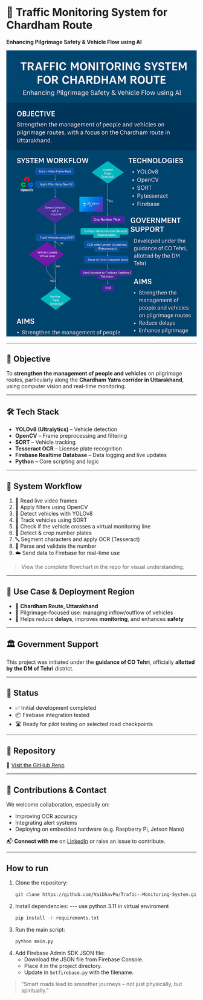 # 🚦 Traffic Monitoring System for Chardham Route  
**Enhancing Pilgrimage Safety & Vehicle Flow using AI**

![Project Overview](https://github.com/VaibhavPo/Trafic--Monitoring-System/blob/main/ProjectPoster.png)

---

## 🎯 Objective

To **strengthen the management of people and vehicles** on pilgrimage routes, particularly along the **Chardham Yatra corridor in Uttarakhand**, using computer vision and real-time monitoring.

---

## 🛠️ Tech Stack

- **YOLOv8 (Ultralytics)** – Vehicle detection  
- **OpenCV** – Frame preprocessing and filtering  
- **SORT** – Vehicle tracking  
- **Tesseract OCR** – License plate recognition  
- **Firebase Realtime Database** – Data logging and live updates  
- **Python** – Core scripting and logic

---

## 🔄 System Workflow

1. 🎥 Read live video frames  
2. 🧹 Apply filters using OpenCV  
3. 🚗 Detect vehicles with YOLOv8  
4. 📍 Track vehicles using SORT  
5. 📏 Check if the vehicle crosses a virtual monitoring line  
6. 🔎 Detect & crop number plates  
7. 🔤 Segment characters and apply OCR (Tesseract)  
8. 🧠 Parse and validate the number  
9. ☁️ Send data to Firebase for real-time use

> View the complete flowchart in the repo for visual understanding.

---

## 📌 Use Case & Deployment Region

- 📍 **Chardham Route, Uttarakhand**  
- 🧘 Pilgrimage-focused use: managing inflow/outflow of vehicles  
- 🧭 Helps reduce **delays**, improves **monitoring**, and enhances **safety**

---

## 🏛️ Government Support

This project was initiated under the **guidance of CO Tehri**, officially **allotted by the DM of Tehri** district.

---

## 🧪 Status

- ✅ Initial development completed  
- 📦 Firebase integration tested  
- 🛣️ Ready for pilot testing on selected road checkpoints

---

## 📂 Repository

🔗 [Visit the GitHub Repo](https://github.com/VaibhavPo/Trafic--Monitoring-System)

---

## 🤝 Contributions & Contact

We welcome collaboration, especially on:
- Improving OCR accuracy
- Integrating alert systems
- Deploying on embedded hardware (e.g. Raspberry Pi, Jetson Nano)

📬 **Connect with me** on [LinkedIn](https://www.linkedin.com/in/vaibhav-pokhriyal-237b86259/) or raise an issue to contribute.

---


## How to run
1. Clone the repository:
   ```bash
   git clone https://github.com/VaibhavPo/Trafic--Monitoring-System.git
   ```
2. Install dependencies:
--- use python 3.11 in virtual enviroment
   ```bash
   pip install -r requirements.txt
   ```
3. Run the main script:
   ```bash
   python main.py
   ```
4. Add Firebase Admin SDK JSON file:
   - Download the JSON file from Firebase Console.
   - Place it in the project directory.
   - Update in `Setfirebase.py` with the filename.

> “Smart roads lead to smoother journeys – not just physically, but spiritually.”